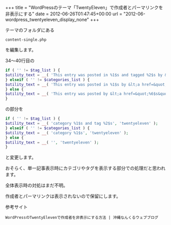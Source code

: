 +++
title = "WordPressのテーマ「TwentyEleven」で作成者とパーマリンクを非表示にする"
date = 2012-06-26T01:47:45+00:00
url = "2012-06-wordpress_twentyeleven_display_none"
+++

テーマのフォルダにある

```
content-single.php
```

を編集します。

34～40行目の

```php
if ( '' != $tag_list ) {
$utility_text = __( 'This entry was posted in %1$s and tagged %2$s by &lt;a href=&quot;%6$s&quot;&gt;%5$s&lt;/a&gt;. Bookmark the &lt;a href=&quot;%3$s&quot; title=&quot;Permalink to %4$s&quot; rel=&quot;bookmark&quot;&gt;permalink&lt;/a&gt;.', 'twentyeleven' );
} elseif ( '' != $categories_list ) {
$utility_text = __( 'This entry was posted in %1$s by &lt;a href=&quot;%6$s&quot;&gt;%5$s&lt;/a&gt;. Bookmark the &lt;a href=&quot;%3$s&quot; title=&quot;Permalink to %4$s&quot; rel=&quot;bookmark&quot;&gt;permalink&lt;/a&gt;.', 'twentyeleven' );
} else {
$utility_text = __( 'This entry was posted by &lt;a href=&quot;%6$s&quot;&gt;%5$s&lt;/a&gt;. Bookmark the &lt;a href=&quot;%3$s&quot; title=&quot;Permalink to %4$s&quot; rel=&quot;bookmark&quot;&gt;permalink&lt;/a&gt;.', 'twentyeleven' );
}
```

の部分を

```php
if ( '' != $tag_list ) {
$utility_text = __( 'category %1$s and tag %2$s', 'twentyeleven' );
} elseif ( '' != $categories_list ) {
$utility_text = __( 'category %1$s', 'twentyeleven' );
} else {
$utility_text = __( '', 'twentyeleven' );
}
```

と変更します。

おそらく、単一記事表示時にカテゴリやタグを表示する部分での処理だと思われます。

全体表示時の対処はまだ不明。

作成者とパーマリンクは表示されないので保留にします。

参考サイト

    WordPressのTwentyElevenで作成者を非表示にする方法 | 沖縄なんくるウェブブログ


